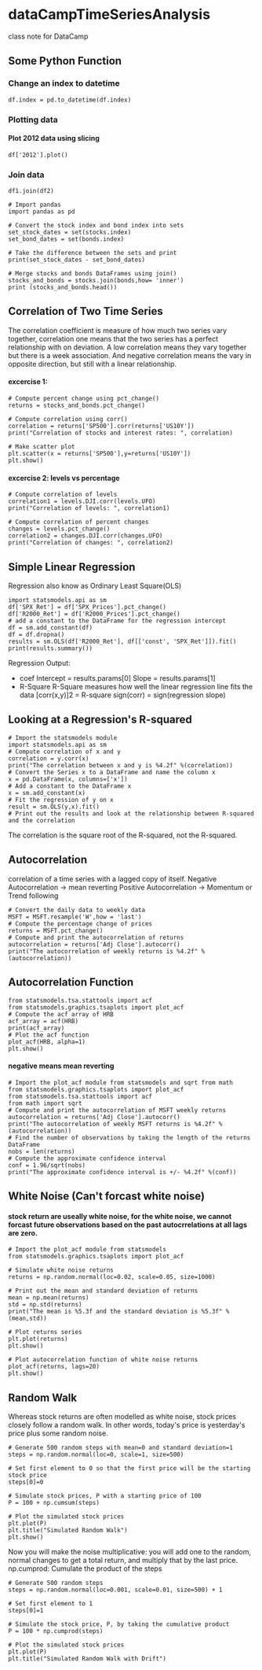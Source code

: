 # dataCampTimeSeriesAnalysis
class note for DataCamp

## Some Python Function

### Change an index to datetime

`df.index = pd.to_datetime(df.index)`

### Plotting data
#### Plot 2012 data using slicing
`df['2012'].plot()`

### Join data
`df1.join(df2)`
~~~~ 
# Import pandas
import pandas as pd

# Convert the stock index and bond index into sets
set_stock_dates = set(stocks.index)
set_bond_dates = set(bonds.index)

# Take the difference between the sets and print
print(set_stock_dates - set_bond_dates)

# Merge stocks and bonds DataFrames using join()
stocks_and_bonds = stocks.join(bonds,how= 'inner')
print (stocks_and_bonds.head())
~~~~


## Correlation of Two Time Series
The correlation coefficient is measure of how much two series vary together, correlation one means that the two series has a perfect relationship with on deviation. A low correlation means they vary together but there is a week association. And negative correlation means the vary in opposite direction, but still with a linear relationship.

#### excercise 1:
~~~~ 
# Compute percent change using pct_change()
returns = stocks_and_bonds.pct_change()

# Compute correlation using corr()
correlation = returns['SP500'].corr(returns['US10Y'])
print("Correlation of stocks and interest rates: ", correlation)

# Make scatter plot
plt.scatter(x = returns['SP500'],y=returns['US10Y'])
plt.show()
~~~~ 

#### excercise 2: levels vs percentage
~~~~ 
# Compute correlation of levels
correlation1 = levels.DJI.corr(levels.UFO)
print("Correlation of levels: ", correlation1)

# Compute correlation of percent changes
changes = levels.pct_change()
correlation2 = changes.DJI.corr(changes.UFO)
print("Correlation of changes: ", correlation2)
~~~~ 

## Simple Linear Regression

Regression also know as Ordinary Least Square(OLS)
~~~
import statsmodels.api as sm
df['SPX_Ret'] = df['SPX_Prices'].pct_change()
df['R2000_Ret'] = df['R2000_Prices'].pct_change()
# add a constant to the DataFrame for the regression intercept
df = sm.add_constant(df)
df = df.dropna()
results = sm.OLS(df['R2000_Ret'], df[['const', 'SPX_Ret']]).fit()
print(results.summary())
~~~
Regression Output:
* coef
Intercept = results.params[0]
Slope = results.params[1]
* R-Square
R-Square measures how well the linear regression line fits the data
[corr(x,y)]2 = R-square
sign(corr) = sign(regression slope)

## Looking at a Regression's R-squared
~~~
# Import the statsmodels module
import statsmodels.api as sm
# Compute correlation of x and y
correlation = y.corr(x)
print("The correlation between x and y is %4.2f" %(correlation))
# Convert the Series x to a DataFrame and name the column x
x = pd.DataFrame(x, columns=['x'])
# Add a constant to the DataFrame x
x = sm.add_constant(x)
# Fit the regression of y on x
result = sm.OLS(y,x).fit()
# Print out the results and look at the relationship between R-squared and the correlation 
~~~
The correlation is the square root of the R-squared, not the R-squared.

## Autocorrelation
correlation of a time series with a lagged copy of itself.
Negative Autocorrelation -> mean reverting
Positive Autocorrelation -> Momentum or Trend following
~~~
# Convert the daily data to weekly data
MSFT = MSFT.resample('W',how = 'last')
# Compute the percentage change of prices
returns = MSFT.pct_change()
# Compute and print the autocorrelation of returns
autocorrelation = returns['Adj Close'].autocorr()
print("The autocorrelation of weekly returns is %4.2f" %(autocorrelation))
~~~
## Autocorrelation Function
~~~
from statsmodels.tsa.stattools import acf
from statsmodels.graphics.tsaplots import plot_acf
# Compute the acf array of HRB
acf_array = acf(HRB)
print(acf_array)
# Plot the acf function
plot_acf(HRB, alpha=1)
plt.show()
~~~ 
#### negative means mean reverting
~~~
# Import the plot_acf module from statsmodels and sqrt from math
from statsmodels.graphics.tsaplots import plot_acf
from statsmodels.tsa.stattools import acf
from math import sqrt
# Compute and print the autocorrelation of MSFT weekly returns
autocorrelation = returns['Adj Close'].autocorr()
print("The autocorrelation of weekly MSFT returns is %4.2f" %(autocorrelation))
# Find the number of observations by taking the length of the returns DataFrame
nobs = len(returns)
# Compute the approximate confidence interval
conf = 1.96/sqrt(nobs)
print("The approximate confidence interval is +/- %4.2f" %(conf))
~~~

## White Noise (Can't forcast white noise)
#### stock return are useally white noise, for the white noise, we cannot forcast future observations based on the past autocrrelations at all lags are zero.
~~~
# Import the plot_acf module from statsmodels
from statsmodels.graphics.tsaplots import plot_acf

# Simulate white noise returns
returns = np.random.normal(loc=0.02, scale=0.05, size=1000)

# Print out the mean and standard deviation of returns
mean = np.mean(returns)
std = np.std(returns)
print("The mean is %5.3f and the standard deviation is %5.3f" %(mean,std))

# Plot returns series
plt.plot(returns)
plt.show()

# Plot autocorrelation function of white noise returns
plot_acf(returns, lags=20)
plt.show()
~~~
## Random Walk
Whereas stock returns are often modelled as white noise, stock prices closely follow a random walk. In other words, today's price is yesterday's price plus some random noise.
~~~
# Generate 500 random steps with mean=0 and standard deviation=1
steps = np.random.normal(loc=0, scale=1, size=500)

# Set first element to 0 so that the first price will be the starting stock price
steps[0]=0

# Simulate stock prices, P with a starting price of 100
P = 100 + np.cumsum(steps)

# Plot the simulated stock prices
plt.plot(P)
plt.title("Simulated Random Walk")
plt.show()
~~~
Now you will make the noise multiplicative: you will add one to the random, normal changes to get a total return, and multiply that by the last price.
np.cumprod: Cumulate the product of the steps 
~~~
# Generate 500 random steps
steps = np.random.normal(loc=0.001, scale=0.01, size=500) + 1

# Set first element to 1
steps[0]=1

# Simulate the stock price, P, by taking the cumulative product
P = 100 * np.cumprod(steps)

# Plot the simulated stock prices
plt.plot(P)
plt.title("Simulated Random Walk with Drift")
~~~
